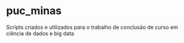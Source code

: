 # puc_minas
Scripts criados e utilizados para o trabalho de conclusão de curso em ciência de dados e big data
